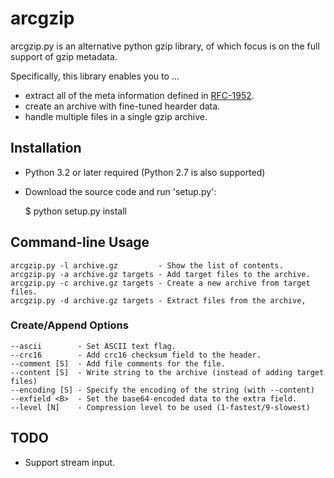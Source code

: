 arcgzip
=======

arcgzip.py is an alternative python gzip library, of which focus is
on the full support of gzip metadata.

Specifically, this library enables you to ...

* extract all of the meta information defined in [RFC-1952](http://www.gzip.org/zlib/rfc-gzip.html).
* create an archive with fine-tuned hearder data.
* handle multiple files in a single gzip archive.

Installation
------------

* Python 3.2 or later required (Python 2.7 is also supported)
* Download the source code and run 'setup.py':

    $ python setup.py install

Command-line Usage
------------------

    arcgzip.py -l archive.gz         - Show the list of contents.
    arcgzip.py -a archive.gz targets - Add target files to the archive.
    arcgzip.py -c archive.gz targets - Create a new archive from target files.
    arcgzip.py -d archive.gz targets - Extract files from the archive,

### Create/Append Options

    --ascii        - Set ASCII text flag.
    --crc16        - Add crc16 checksum field to the header.
    --comment [S]  - Add file comments for the file.
    --content [S]  - Write string to the archive (instead of adding target files)
    --encoding [S] - Specify the encoding of the string (with --content)
    --exfield <B>  - Set the base64-encoded data to the extra field.
    --level [N]    - Compression level to be used (1-fastest/9-slowest)

TODO
----

* Support stream input.
